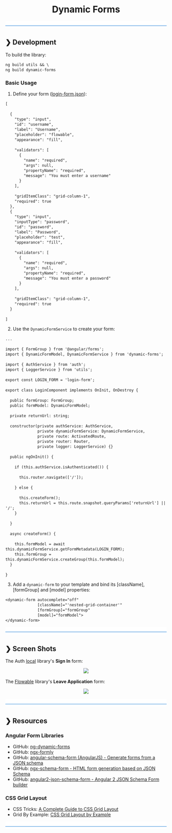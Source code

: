 <h1 align="center">Dynamic Forms</h1>

![divider](./divider.png)

## ❯ Development

To build the library:

```
ng build utils && \
ng build dynamic-forms
```
### Basic Usage

1. Define your form ([login-form.json](https://github.com/Robinyo/serendipity/blob/master/projects/sales/src/assets/data/forms/en/login-form.json)):


```
[

  {
    "type": "input",
    "id": "username",
    "label": "Username",
    "placeholder": "flowable",
    "appearance": "fill",

    "validators": [
      {
        "name": "required",
        "args": null,
        "propertyName": "required",
        "message": "You must enter a username"
      }
    ],

    "gridItemClass": "grid-column-1",
    "required": true
  },
  {
    "type": "input",
    "inputType": "password",
    "id": "password",
    "label": "Password",
    "placeholder": "test",
    "appearance": "fill",

    "validators": [
      {
        "name": "required",
        "args": null,
        "propertyName": "required",
        "message": "You must enter a password"
      }
    ],

    "gridItemClass": "grid-column-1",
    "required": true
  }

]

```

2. Use the `DynamicFormService` to create your form:

```
...

import { FormGroup } from '@angular/forms';
import { DynamicFormModel, DynamicFormService } from 'dynamic-forms';

import { AuthService } from 'auth';
import { LoggerService } from 'utils';

export const LOGIN_FORM = 'login-form';

export class LoginComponent implements OnInit, OnDestroy {

  public formGroup: FormGroup;
  public formModel: DynamicFormModel;

  private returnUrl: string;

  constructor(private authService: AuthService,
              private dynamicFormService: DynamicFormService,
              private route: ActivatedRoute,
              private router: Router,
              private logger: LoggerService) {}

  public ngOnInit() {

    if (this.authService.isAuthenticated()) {

      this.router.navigate(['/']);

    } else {

      this.createForm();
      this.returnUrl = this.route.snapshot.queryParams['returnUrl'] || '/';
    }

  }

  async createForm() {

    this.formModel = await this.dynamicFormService.getFormMetadata(LOGIN_FORM);
    this.formGroup = this.dynamicFormService.createGroup(this.formModel);
  }
  
}
```

3. Add a `dynamic-form` to your template and bind its [className], [formGroup] and [model] properties:

```
<dynamic-form autocomplete="off"
              [className]="'nested-grid-container'"
              [formGroup]="formGroup"
              [model]="formModel">
</dynamic-form>
```



![divider](./divider.png)

## ❯ Screen Shots

The Auth [local](https://github.com/Robinyo/serendipity/tree/master/projects/auth-local) library's **Sign In** form:

<p align="center">
  <img src="https://github.com/Robinyo/serendipity/blob/master/screen-shots/login.png">
</p>

The [Flowable](https://github.com/Robinyo/serendipity/tree/master/projects/flowable) library's **Leave Application** form:

<p align="center">
  <img src="https://github.com/Robinyo/serendipity/blob/master/screen-shots/task-component.png"/>
</p>

![divider](./divider.png)

## ❯ Resources 

### Angular Form Libraries

* GitHub: [ng-dynamic-forms](https://github.com/udos86/ng-dynamic-forms)
* GitHub: [ngx-formly](https://github.com/formly-js/ngx-formly)
* GitHub: [angular-schema-form (AngularJS) - Generate forms from a JSON schema](https://github.com/json-schema-form/angular-schema-form)
* GitHub: [ngx-schema-form - HTML form generation based on JSON Schema](https://github.com/guillotinaweb/ngx-schema-form)
* GitHub: [angular2-json-schema-form - Angular 2 JSON Schema Form builder](https://github.com/dschnelldavis/angular2-json-schema-form)

### CSS Grid Layout

* CSS Tricks: [A Complete Guide to CSS Grid Layout](https://css-tricks.com/snippets/css/complete-guide-grid/)
* Grid By Example: [CSS Grid Layout by Example](https://gridbyexample.com/learn/)

![divider](./divider.png)

